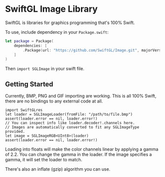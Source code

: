 # SwiftGL Image Library

SwiftGL is libraries for graphics programming that's 100% Swift.

To use, include dependency in your `Package.swift`:
```swift
let package = Package(
    dependencies: [
        .Package(url: "https://github.com/SwiftGL/Image.git", majorVersion: 2)
    ]
)
```
Then `import SGLImage` in your swift file.

## Getting Started

Currently, BMP, PNG and GIF importing are working. This is all 100% Swift, there are no
bindings to any external code at all.
```
import SwiftGLres
let loader = SGLImageLoader(fromFile: "/path/to/file.bmp")
assert(loader.error == nil, loader.error!)
// You can inspect info like loader.decoder!.channels here.
// Images are automatically converted to fit any SGLImageType provided.
let image = SGLImageRGB<UInt8>(loader)
assert(loader.error == nil, loader.error!)
```
Loading into floats will make the color channels linear by applying a gamma of 2.2. You can
change the gamma in the loader. If the image specifies a gamma, it will set the loader to match.

There's also an inflate (gzip) algorithm you can use.
